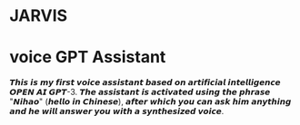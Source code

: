 # JARVIS
# voice GPT Assistant
𝙏𝙝𝙞𝙨 𝙞𝙨 𝙢𝙮 𝙛𝙞𝙧𝙨𝙩 𝙫𝙤𝙞𝙘𝙚 𝙖𝙨𝙨𝙞𝙨𝙩𝙖𝙣𝙩 𝙗𝙖𝙨𝙚𝙙 𝙤𝙣 𝙖𝙧𝙩𝙞𝙛𝙞𝙘𝙞𝙖𝙡 𝙞𝙣𝙩𝙚𝙡𝙡𝙞𝙜𝙚𝙣𝙘𝙚 𝙊𝙋𝙀𝙉 𝘼𝙄 𝙂𝙋𝙏-3. 
𝙏𝙝𝙚 𝙖𝙨𝙨𝙞𝙨𝙩𝙖𝙣𝙩 𝙞𝙨 𝙖𝙘𝙩𝙞𝙫𝙖𝙩𝙚𝙙 𝙪𝙨𝙞𝙣𝙜 𝙩𝙝𝙚 𝙥𝙝𝙧𝙖𝙨𝙚 "𝙉𝙞𝙝𝙖𝙤" (𝙝𝙚𝙡𝙡𝙤 𝙞𝙣 𝘾𝙝𝙞𝙣𝙚𝙨𝙚), 𝙖𝙛𝙩𝙚𝙧 𝙬𝙝𝙞𝙘𝙝 𝙮𝙤𝙪 𝙘𝙖𝙣 𝙖𝙨𝙠 𝙝𝙞𝙢 𝙖𝙣𝙮𝙩𝙝𝙞𝙣𝙜 𝙖𝙣𝙙 𝙝𝙚 𝙬𝙞𝙡𝙡 𝙖𝙣𝙨𝙬𝙚𝙧 𝙮𝙤𝙪 𝙬𝙞𝙩𝙝 𝙖 𝙨𝙮𝙣𝙩𝙝𝙚𝙨𝙞𝙯𝙚𝙙 𝙫𝙤𝙞𝙘𝙚.
